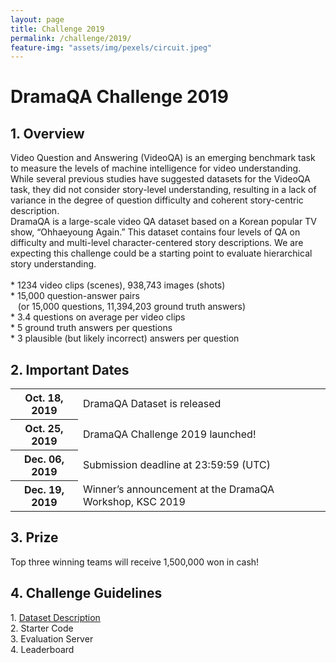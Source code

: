 ```yaml
---
layout: page
title: Challenge 2019
permalink: /challenge/2019/
feature-img: "assets/img/pexels/circuit.jpeg"
---
```


<div class="challenge content-container">
  <h1 class = "content-title">
    DramaQA Challenge 2019
  </h1>
  <div class = "content-subcontainer">
    <h2 class = "content-subtitle">
      1. Overview
    </h2>
    <p class="content-item">
      Video Question and Answering (VideoQA) is an emerging benchmark task to measure the levels of machine intelligence for video understanding. While several previous studies have suggested datasets for the VideoQA task, they did not consider story-level understanding, resulting in a lack of variance in the degree of question difficulty and coherent story-centric description.
      <br />
      DramaQA is a large-scale video QA dataset based on a Korean popular TV show, “Ohhaeyoung Again.” This dataset contains four levels of QA on difficulty and multi-level character-centered story descriptions. We are expecting this challenge could be a starting point to evaluate hierarchical story understanding.
      <br />
      <br />
      * 1234 video clips (scenes), 938,743 images (shots)
      <br />
      *	15,000 question-answer pairs
      <br />
      &nbsp;&nbsp; (or 15,000 questions, 11,394,203 ground truth answers)
      <br />
      *	3.4 questions on average per video clips
      <br />
      *	5 ground truth answers per questions
      <br />
      *	3 plausible (but likely incorrect) answers per question
    </p>
  </div>

  <div class = "content-subcontainer">
    <h2 class = "content-subtitle">
      2. Important Dates
    </h2>
    <div class="content-item">
      <table> 
        <tr>
          <th>Oct. 18, 2019</th>
          <td>DramaQA Dataset is released</td>
        </tr>
        <tr>
          <th>Oct. 25, 2019</th>
          <td>DramaQA Challenge 2019 launched!</td>
        </tr>
        <tr>
          <th>Dec. 06, 2019</th>
          <td>Submission deadline at 23:59:59 (UTC)</td>
        </tr>
        <tr>
          <th>Dec. 19, 2019</th>
          <td>Winner’s announcement at the DramaQA Workshop, KSC 2019</td>
        </tr>        
      </table>
    </div>
  </div>

  <div class = "content-subcontainer">
    <h2 class = "content-subtitle">
      3. Prize
    </h2>
    <p class="content-item">
      Top three winning teams will receive 1,500,000 won in cash!
    </p>
  </div>

  <div class = "content-subcontainer">
    <h2 class = "content-subtitle">
      4. Challenge Guidelines
    </h2>
    <p class="content-item">
      1. <a id="link" href="/dataset/overview ">Dataset Description</a> <br>
      2. Starter Code <br>
      3. Evaluation Server <br>
      4. Leaderboard
    </p>
  </div>
  
</div>
